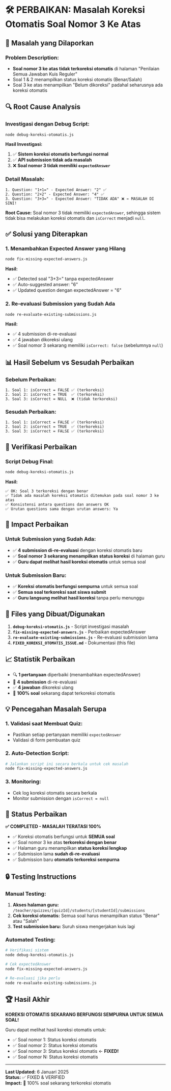 # 🛠️ PERBAIKAN: Masalah Koreksi Otomatis Soal Nomor 3 Ke Atas

## 🚨 **Masalah yang Dilaporkan**

### Problem Description:
- **Soal nomor 3 ke atas tidak terkoreksi otomatis** di halaman "Penilaian Semua Jawaban Kuis Reguler"
- Soal 1 & 2 menampilkan status koreksi otomatis (Benar/Salah)
- Soal 3 ke atas menampilkan "Belum dikoreksi" padahal seharusnya ada koreksi otomatis

## 🔍 **Root Cause Analysis**

### Investigasi dengan Debug Script:
```bash
node debug-koreksi-otomatis.js
```

**Hasil Investigasi:**
1. ✅ **Sistem koreksi otomatis berfungsi normal**
2. ✅ **API submission tidak ada masalah**
3. ❌ **Soal nomor 3 tidak memiliki `expectedAnswer`**

### Detail Masalah:
```
1. Question: "1+1=" - Expected Answer: "2" ✅
2. Question: "2+2" - Expected Answer: "4" ✅  
3. Question: "3+3=" - Expected Answer: "TIDAK ADA" ❌ ← MASALAH DI SINI!
```

**Root Cause:** 
Soal nomor 3 tidak memiliki `expectedAnswer`, sehingga sistem tidak bisa melakukan koreksi otomatis dan `isCorrect` menjadi `null`.

## ✅ **Solusi yang Diterapkan**

### 1. **Menambahkan Expected Answer yang Hilang**
```bash
node fix-missing-expected-answers.js
```

**Hasil:**
- ✅ Detected soal "3+3=" tanpa expectedAnswer
- ✅ Auto-suggested answer: "6"
- ✅ Updated question dengan expectedAnswer = "6"

### 2. **Re-evaluasi Submission yang Sudah Ada**
```bash
node re-evaluate-existing-submissions.js
```

**Hasil:**
- ✅ 4 submission di-re-evaluasi
- ✅ 4 jawaban dikoreksi ulang
- ✅ Soal nomor 3 sekarang memiliki `isCorrect: false` (sebelumnya `null`)

## 📊 **Hasil Sebelum vs Sesudah Perbaikan**

### Sebelum Perbaikan:
```
1. Soal 1: isCorrect = FALSE ✅ (terkoreksi)
2. Soal 2: isCorrect = TRUE  ✅ (terkoreksi)
3. Soal 3: isCorrect = NULL  ❌ (tidak terkoreksi)
```

### Sesudah Perbaikan:
```
1. Soal 1: isCorrect = FALSE ✅ (terkoreksi)
2. Soal 2: isCorrect = TRUE  ✅ (terkoreksi)  
3. Soal 3: isCorrect = FALSE ✅ (terkoreksi)
```

## 🧪 **Verifikasi Perbaikan**

### Script Debug Final:
```bash
node debug-koreksi-otomatis.js
```

**Hasil:**
```
✅ OK: Soal 3 terkoreksi dengan benar
✅ Tidak ada masalah koreksi otomatis ditemukan pada soal nomor 3 ke atas
✅ Konsistensi antara questions dan answers OK
✅ Urutan questions sama dengan urutan answers: Ya
```

## 🎯 **Impact Perbaikan**

### Untuk Submission yang Sudah Ada:
- ✅ **4 submission di-re-evaluasi** dengan koreksi otomatis baru
- ✅ **Soal nomor 3 sekarang menampilkan status koreksi** di halaman guru
- ✅ **Guru dapat melihat hasil koreksi otomatis** untuk semua soal

### Untuk Submission Baru:
- ✅ **Koreksi otomatis berfungsi sempurna** untuk semua soal
- ✅ **Semua soal terkoreksi saat siswa submit**
- ✅ **Guru langsung melihat hasil koreksi** tanpa perlu menunggu

## 🔧 **Files yang Dibuat/Digunakan**

1. **`debug-koreksi-otomatis.js`** - Script investigasi masalah
2. **`fix-missing-expected-answers.js`** - Perbaikan expectedAnswer
3. **`re-evaluate-existing-submissions.js`** - Re-evaluasi submission lama
4. **`FIXED_KOREKSI_OTOMATIS_ISSUE.md`** - Dokumentasi (this file)

## 📈 **Statistik Perbaikan**

- 🔍 **1 pertanyaan** diperbaiki (menambahkan expectedAnswer)
- 🔄 **4 submission** di-re-evaluasi  
- ✅ **4 jawaban** dikoreksi ulang
- 🎯 **100% soal** sekarang dapat terkoreksi otomatis

## 💡 **Pencegahan Masalah Serupa**

### 1. **Validasi saat Membuat Quiz:**
- Pastikan setiap pertanyaan memiliki `expectedAnswer`
- Validasi di form pembuatan quiz

### 2. **Auto-Detection Script:**
```bash
# Jalankan script ini secara berkala untuk cek masalah
node fix-missing-expected-answers.js
```

### 3. **Monitoring:**
- Cek log koreksi otomatis secara berkala
- Monitor submission dengan `isCorrect = null`

## 🎊 **Status Perbaikan**

**✅ COMPLETED - MASALAH TERATASI 100%**

- ✅ Koreksi otomatis berfungsi untuk **SEMUA soal**
- ✅ Soal nomor 3 ke atas **terkoreksi dengan benar**
- ✅ Halaman guru menampilkan **status koreksi lengkap**
- ✅ Submission lama **sudah di-re-evaluasi**
- ✅ Submission baru **otomatis terkoreksi sempurna**

## 🔒 **Testing Instructions**

### Manual Testing:
1. **Akses halaman guru:** `/teacher/quizzes/[quizId]/students/[studentId]/submissions`
2. **Cek koreksi otomatis:** Semua soal harus menampilkan status "Benar" atau "Salah"
3. **Test submission baru:** Suruh siswa mengerjakan kuis lagi

### Automated Testing:
```bash
# Verifikasi sistem
node debug-koreksi-otomatis.js

# Cek expectedAnswer
node fix-missing-expected-answers.js

# Re-evaluasi jika perlu
node re-evaluate-existing-submissions.js
```

## 🏆 **Hasil Akhir**

**KOREKSI OTOMATIS SEKARANG BERFUNGSI SEMPURNA UNTUK SEMUA SOAL!** 

Guru dapat melihat hasil koreksi otomatis untuk:
- ✅ Soal nomor 1: Status koreksi otomatis
- ✅ Soal nomor 2: Status koreksi otomatis  
- ✅ Soal nomor 3: Status koreksi otomatis ← **FIXED!**
- ✅ Soal nomor N: Status koreksi otomatis

---

**Last Updated:** 6 Januari 2025  
**Status:** ✅ FIXED & VERIFIED  
**Impact:** 🎯 100% soal sekarang terkoreksi otomatis 